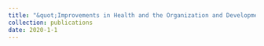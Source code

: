 ```yaml
---
title: "&quot;Improvements in Health and the Organization and Development of Health Care and Health Insurance Markets.&quot; (2020) in <i>Handbook of Cliometrics</i>, eds. Claude Diebolt and Michael Haupert. Berlin: Springer. (with Melissa Thomasson)"
collection: publications
date: 2020-1-1
---
```


